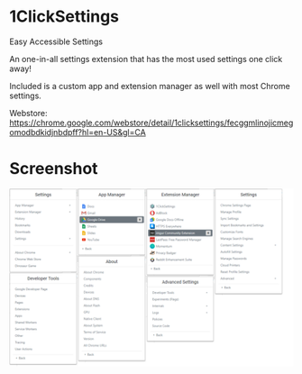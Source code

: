 # 1ClickSettings
Easy Accessible Settings

An one-in-all settings extension that has the most used settings one click away!

Included is a custom app and extension manager as well with most Chrome settings.

Webstore: https://chrome.google.com/webstore/detail/1clicksettings/fecggmlinojicmegomodbdkidjnbdpff?hl=en-US&gl=CA
# Screenshot
![Alt text](images/Screenie.png?raw=true "Screenshot")
